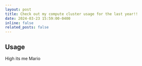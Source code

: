 ```yaml
---
layout: post
title: Check out my compute cluster usage for the last year!!
date: 2024-03-23 15:59:00-0400
inline: false
related_posts: false
---
```


## Usage 
High its me Mario